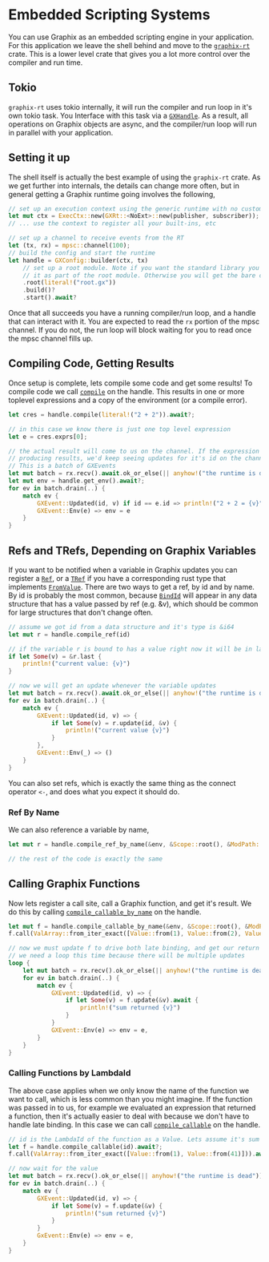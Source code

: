 # Embedded Scripting Systems

You can use Graphix as an embedded scripting engine in your application. For
this application we leave the shell behind and move to the
[`graphix-rt`](https://docs.rs/graphix-rt/latest/graphix_rt) crate. This is a
lower level crate that gives you a lot more control over the compiler and run
time.

## Tokio

`graphix-rt` uses tokio internally, it will run the compiler and run loop in
it's own tokio task. You Interface with this task via a
[`GXHandle`](https://docs.rs/graphix-rt/latest/graphix_rt/struct.GXHandle.html).
As a result, all operations on Graphix objects are async, and the compiler/run
loop will run in parallel with your application.

## Setting it up

The shell itself is actually the best example of using the `graphix-rt` crate.
As we get further into internals, the details can change more often, but in
general getting a Graphix runtime going involves the following,

```rust
// set up an execution context using the generic runtime with no customization
let mut ctx = ExecCtx::new(GXRt::<NoExt>::new(publisher, subscriber));
// ... use the context to register all your built-ins, etc

// set up a channel to receive events from the RT
let (tx, rx) = mpsc::channel(100);
// build the config and start the runtime
let handle = GXConfig::builder(ctx, tx)
    // set up a root module. Note if you want the standard library you must load
    // it as part of the root module. Otherwise you will get the bare compiler.
    .root(literal!("root.gx"))
    .build()?
    .start().await?
```

Once that all succeeds you have a running compiler/run loop, and a handle that
can interact with it. You are expected to read the `rx` portion of the mpsc
channel. If you do not, the run loop will block waiting for you to read once the
mpsc channel fills up.

## Compiling Code, Getting Results

Once setup is complete, lets compile some code and get some results! To compile
code we call
[`compile`](https://docs.rs/graphix-rt/latest/graphix_rt/struct.GXHandle.html#method.compile)
on the handle. This results in one or more toplevel expressions and a copy of
the environment (or a compile error).

```rust
let cres = handle.compile(literal!("2 + 2")).await?;

// in this case we know there is just one top level expression
let e = cres.exprs[0];

// the actual result will come to us on the channel. If the expression kept
// producing results, we'd keep seeing updates for it's id on the channel.
// This is a batch of GXEvents
let mut batch = rx.recv().await.ok_or_else(|| anyhow!("the runtime is dead"))?;
let mut env = handle.get_env().await?;
for ev in batch.drain(..) {
    match ev {
        GXEvent::Updated(id, v) if id == e.id => println!("2 + 2 = {v}"),
        GXEvent::Env(e) => env = e
    }
}
```

## Refs and TRefs, Depending on Graphix Variables

If you want to be notified when a variable in Graphix updates you can register a
[`Ref`](https://docs.rs/graphix-rt/latest/graphix_rt/struct.Ref.html), or a
[`TRef`](https://docs.rs/graphix-rt/latest/graphix_rt/struct.TRef.html) if you
have a corresponding rust type that implements
[`FromValue`](https://docs.rs/netidx-value/latest/netidx_value/trait.FromValue.html).
There are two ways to get a ref, by id and by name. By id is probably the most
common, because
[`BindId`](https://docs.rs/graphix-compiler/latest/graphix_compiler/struct.BindId.html)
will appear in any data structure that has a value passed by ref (e.g. &v),
which should be common for large structures that don't change often.

```rust
// assume we got id from a data structure and it's type is &i64
let mut r = handle.compile_ref(id)

// if the variable r is bound to has a value right now it will be in last
if let Some(v) = &r.last {
    println!("current value: {v}")
}

// now we will get an update whenever the variable updates
let mut batch = rx.recv().await.ok_or_else(|| anyhow!("the runtime is dead"))?;
for ev in batch.drain(..) {
    match ev {
        GXEvent::Updated(id, v) => {
            if let Some(v) = r.update(id, &v) {
                println!("current value {v}")
            }
        },
        GXEvent::Env(_) => ()
    }
}
```

You can also set refs, which is exactly the same thing as the connect operator
`<-`, and does what you expect it should do.

### Ref By Name

We can also reference a variable by name,

```rust
let mut r = handle.compile_ref_by_name(&env, &Scope::root(), &ModPath::from(["foo"])).await?;

// the rest of the code is exactly the same
```

## Calling Graphix Functions

Now lets register a call site, call a Graphix function, and get it's result. We
do this by calling
[`compile_callable_by_name`](https://docs.rs/graphix-rt/latest/graphix_rt/struct.GXHandle.html#method.compile_callable_by_name)
on the handle.

```rust
let mut f = handle.compile_callable_by_name(&env, &Scope::root(), &ModPath::from(["sum"])).await?;
f.call(ValArray::from_iter_exact([Value::from(1), Value::from(2), Value::from(3)])).await?;

// now we must update f to drive both late binding, and get our return value
// we need a loop this time because there will be multiple updates
loop {
    let mut batch = rx.recv().ok_or_else(|| anyhow!("the runtime is dead"))?;
    for ev in batch.drain(..) {
        match ev {
            GXEvent::Updated(id, v) => {
                if let Some(v) = f.update(&v).await {
                    println!("sum returned {v}")
                }
            }
            GXEvent::Env(e) => env = e,
        }
    }
}
```

### Calling Functions by LambdaId

The above case applies when we only know the name of the function we want to
call, which is less common than you might imagine. If the function was passed in
to us, for example we evaluated an expression that returned a function, then
it's actually easier to deal with because we don't have to handle late binding.
In this case we can call
[`compile_callable`]([`compile_callable_by_name`](https://docs.rs/graphix-rt/latest/graphix_rt/struct.GXHandle.html#method.compile_callable))
on the handle.

```rust
// id is the LambdaId of the function as a Value. Lets assume it's sum
let f = handle.compile_callable(id).await?;
f.call(ValArray::from_iter_exact([Value::from(1), Value::from(41)])).await?;

// now wait for the value
let mut batch = rx.recv().ok_or_else(|| anyhow!("the runtime is dead"))?;
for ev in batch.drain(..) {
    match ev {
        GXEvent::Updated(id, v) => {
            if let Some(v) = f.update(&v) {
                println!("sum returned {v}")
            }
        }
        GxEvent::Env(e) => env = e,
    }
}
```
